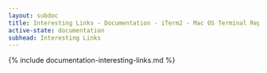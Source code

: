 ```yaml
---
layout: subdoc
title: Interesting Links - Documentation - iTerm2 - Mac OS Terminal Replacement
active-state: documentation
subhead: Interesting Links
---
```

{% include documentation-interesting-links.md %}
